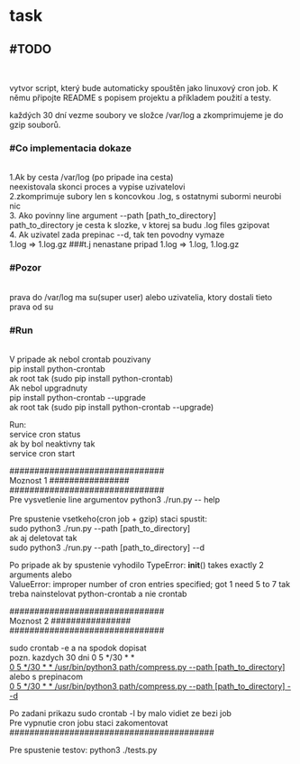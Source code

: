 # task

<h2>#TODO</h2><br>

vytvor script, který bude automaticky spouštěn jako linuxový cron job.
K němu připojte README s popisem projektu a příkladem použití a testy.

každých 30 dní vezme soubory ve 
složce /var/log a zkomprimujeme 
je do gzip souborů.

<h3>#Co implementacia dokaze </h3><br>
1.Ak by cesta /var/log (po pripade ina cesta) <br>
neexistovala skonci proces a vypise uzivatelovi <br>
2.zkomprimuje subory len s koncovkou .log, s ostatnymi subormi neurobi nic <br>
3. Ako povinny line argument --path [path_to_directory] <br>
path_to_directory je cesta k slozke, v ktorej sa budu .log files gzipovat <br>
4. Ak uzivatel zada prepinac --d, tak ten povodny vymaze  <br>
1.log => 1.log.gz ###t.j nenastane pripad 1.log => 1.log, 1.log.gz <br>

   
<h3>#Pozor</h3><br>
prava do /var/log ma su(super user) alebo uzivatelia, 
ktory dostali tieto prava od su

<h3>#Run </h3> <br>
V pripade ak nebol crontab pouzivany <br>
pip install python-crontab <br>
ak root tak (sudo pip install python-crontab) <br>
Ak nebol upgradnuty <br>
pip install python-crontab --upgrade <br>
ak root tak (sudo pip install python-crontab --upgrade) <br>

Run: <br>
service cron status <br>
ak by bol neaktivny tak <br>
service cron start <br>

############################### <br>
Moznost 1 ################ <br>
############################### <br>
Pre vysvetlenie line argumentov python3 ./run.py -- help <br>         
Pre spustenie vsetkeho(cron job + gzip) staci spustit: <br>
sudo python3 ./run.py --path [path_to_directory] <br>
ak  aj deletovat tak  <br>
sudo python3 ./run.py --path [path_to_directory] --d <br>

Po pripade ak by spustenie vyhodilo 
TypeError: __init__() takes exactly 2 arguments alebo <br> 
ValueError: improper number of cron entries specified; got 1 need 5 to 7
tak treba nainstelovat python-crontab a nie crontab


############################### <br>
Moznost 2 ################ <br>
############################### <br>

sudo crontab -e a na spodok dopisat <br>
pozn. kazdych 30 dni 0 5 */30 * * <br>
<u>0 5 */30 * * /usr/bin/python3 path/compress.py --path [path_to_directory]</u> <br>
alebo s prepinacom  <br>
<u>0 5 */30 * * /usr/bin/python3 path/compress.py --path [path_to_directory] --d </u><br>

Po zadani prikazu sudo crontab -l by malo vidiet ze bezi job  <br>
Pre vypnutie cron jobu staci zakomentovat <br>
######################################### <br>

Pre spustenie testov: python3 ./tests.py